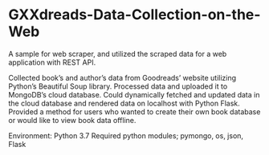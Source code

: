 # GXXdreads-Data-Collection-on-the-Web
A sample for web scraper, and utilized the scraped data for a web application with REST API.

Collected book’s and author’s data from Goodreads’ website utilizing Python’s Beautiful Soup library. Processed data and uploaded it to MongoDB’s cloud database. Could dynamically fetched and updated data in the cloud database and rendered data on localhost with Python Flask.
Provided a method for users who wanted to create their own book database or would like to view book data offline.

Environment: Python 3.7
Required python modules; pymongo, os, json, Flask
